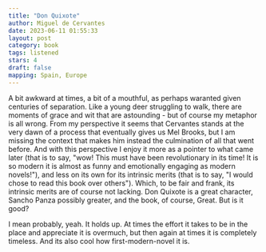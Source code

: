 ```yaml
---
title: "Don Quixote"
author: Miguel de Cervantes
date: 2023-06-11 01:55:33
layout: post
category: book
tags: listened
stars: 4
draft: false
mapping: Spain, Europe
---
```


A bit awkward at times, a bit of a mouthful, as perhaps waranted given centuries of separation. Like a young deer struggling to walk, there are moments of grace and wit that are astounding - but of course my metaphor is all wrong. From my perspective it seems that Cervantes stands at the very dawn of a process that eventually gives us Mel Brooks, but I am missing the context that makes him instead the culmination of all that went before. And with this perspective I enjoy it more as a pointer to what came later (that is to say, "wow! This must have been revolutionary in its time! It is so modern it is almost as funny and emotionally engaging as modern novels!"), and less on its own for its intrinsic merits (that is to say, "I would chose to read this book over others"). Which, to be fair and frank, its intrinsic merits are of course not lacking. Don Quixote is a great character, Sancho Panza possibly greater, and the book, of course, Great. But is it good?

I mean probably, yeah. It holds up. At times the effort it takes to be in the place and appreciate it is overmuch, but then again at times it is completely timeless. And its also cool how first-modern-novel it is.
